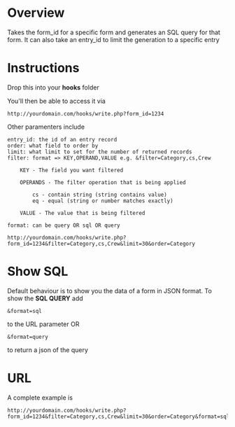 # Overview
Takes the form_id for a specific form and generates an SQL query for that form. It can also take an entry_id to limit the generation to a specific entry

# Instructions

Drop this into your **hooks** folder

You'll then be able to access it via

    http://yourdomain.com/hooks/write.php?form_id=1234

Other paramenters include

    entry_id: the id of an entry record
    order: what field to order by
    limit: what limit to set for the number of returned records
    filter: format => KEY,OPERAND,VALUE e.g. &filter=Category,cs,Crew 
    
        KEY - The field you want filtered
        
        OPERANDS - The filter operation that is being applied
        
            cs - contain string (string contains value)
            eq - equal (string or number matches exactly)
        
        VALUE - The value that is being filtered
         
    format: can be query OR sql OR query
    
    http://yourdomain.com/hooks/write.php?form_id=1234&filter=Category,cs,Crew&limit=30&order=Category
    
# Show SQL 
Default behaviour is to show you the data of a form in JSON format. To show the **SQL QUERY** add 

    &format=sql 

to the URL parameter OR

    &format=query
    
to return a json of the query

# URL
A complete example is 

    http://yourdomain.com/hooks/write.php?form_id=1234&filter=Category,cs,Crew&limit=30&order=Category&format=sql


    
